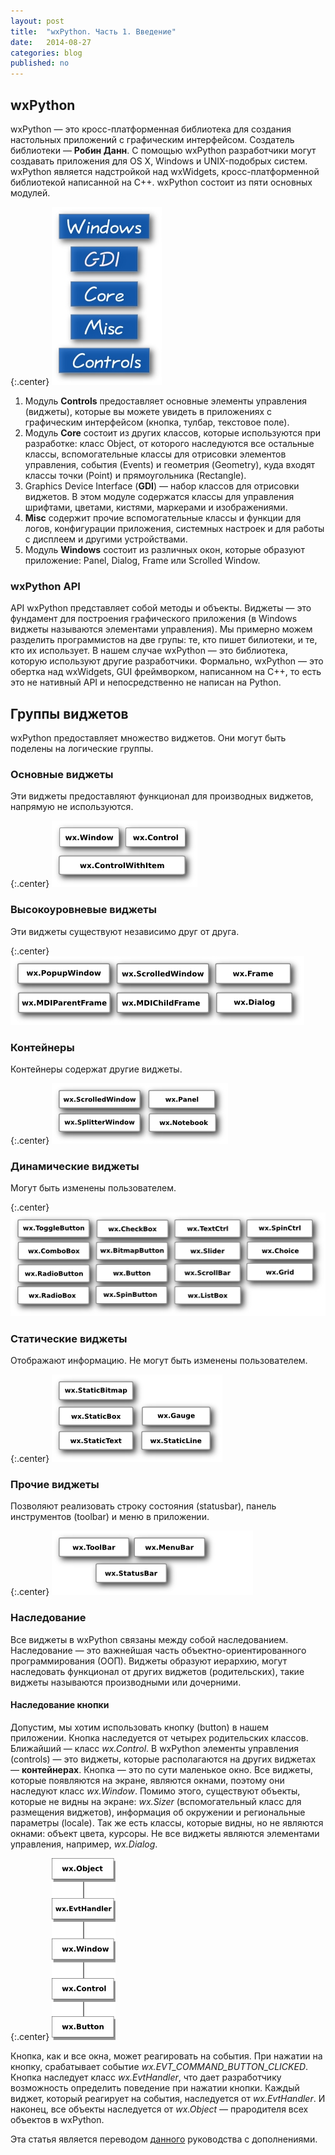 ```yaml
---
layout: post
title:  "wxPython. Часть 1. Введение"
date:   2014-08-27
categories: blog
published: no
---
```


## wxPython
wxPython — это кросс-платформенная библиотека для создания настольных приложений с графическим интерфейсом. Создатель библиотеки — **Робин Данн**. С помощью wxPython разработчики могут создавать приложения для OS X, Windows и UNIX-подобрых систем. wxPython является надстройкой над wxWidgets, кросс-платформенной библиотекой написанной на С++. wxPython состоит из пяти основных модулей.

{:.center}
![wxPython modules](/assets/wxpython-1/modules.jpg)

1. Модуль **Controls** предоставляет основные элементы управления (виджеты), которые вы можете увидеть в приложениях с графическим интерфейсом (кнопка, тулбар, текстовое поле).
2. Модуль **Core** состоит из других классов, которые используются при разработке: класс Object, от которого наследуются все остальные классы, вспомогательные классы для отрисовки элементов управления, события (Events) и геометрия (Geometry), куда входят классы точки (Point) и прямоугольника (Rectangle).
3. Graphics Device Interface (**GDI**) — набор классов для отрисовки виджетов. В этом модуле содержатся классы для управления шрифтами, цветами, кистями, маркерами и изображениями.
4. **Misc** содержит прочие вспомогательные классы и функции для логов, конфигурации приложения, системных настроек и для работы с дисплеем и другими устройствами.
5. Модуль **Windows** состоит из различных окон, которые образуют приложение: Panel, Dialog, Frame или Scrolled Window.

### wxPython API
API wxPython представляет собой методы и объекты. Виджеты — это фундамент для построения графического приложения (в Windows виджеты называются элементами управления). Мы примерно можем разделить программистов на две групы: те, кто пишет билиотеки, и те, кто их использует. В нашем случае wxPython — это библиотека, которую используют другие разработчики. Формально, wxPython — это обертка над wxWidgets, GUI фреймворком, написанном на C++, то есть это не нативный API и непосредственно не написан на Python.

## Группы виджетов
wxPython предоставляет множество виджетов. Они могут быть поделены на логические группы.

### Основные виджеты
Эти виджеты предоставляют функционал для производных виджетов, напрямую не используются.

{:.center}
![Base widgets](/assets/wxpython-1/base.jpg)

### Высокоуровневые виджеты
Эти виджеты существуют независимо друг от друга.

{:.center}
![](/assets/wxpython-1/toplevel.jpg)

### Контейнеры
Контейнеры содержат другие виджеты.

{:.center}
![](/assets/wxpython-1/containers.jpg)

### Динамические виджеты
Могут быть изменены пользователем.

{:.center}
![](/assets/wxpython-1/dynamic.jpg)

### Статические виджеты
Отображают информацию. Не могут быть изменены пользователем.

{:.center}
![](/assets/wxpython-1/static.jpg)

### Прочие виджеты
Позволяют реализовать строку состояния (statusbar), панель инструментов (toolbar) и меню в приложении.

{:.center}
![](/assets/wxpython-1/bars.jpg)

### Наследование
Все виджеты в wxPython связаны между собой наследованием. Наследование — это важнейшая часть объектно-ориентированного программирования (ООП). Виджеты образуют иерархию, могут наследовать функционал от других виджетов (родительских), такие виджеты называются производными или дочерними.

#### Наследование кнопки
Допустим, мы хотим использовать кнопку (button) в нашем приложении. Кнопка наследуется от четырех родительских классов. Ближайший — класс *wx.Control*. В wxPython элементы управления (controls) — это виджеты, которые располагаются на других виджетах — **контейнерах**. Кнопка — это по сути маленькое окно. Все виджеты, которые появляются на экране, являются окнами, поэтому они наследуют класс *wx.Window*. Помимо этого, существуют объекты, которые не видны на экране: *wx.Sizer* (вспомогательный класс для размещения виджетов), информация об окружении и региональные параметры (locale). Так же есть классы, которые видны, но не являются окнами: объект цвета, курсоры. Не все виджеты являются элементами управления, например, *wx.Dialog*.

{:.center}
![](/assets/wxpython-1/inheritance.png)

Кнопка, как и все окна, может реагировать на события. При нажатии на кнопку, срабатывает событие *wx.EVT_COMMAND_BUTTON_CLICKED*. Кнопка наследует класс *wx.EvtHandler*, что дает разработчику возможность определить поведение при нажатии кнопки. Каждый виджет, который реагирует на события, наследуется от *wx.EvtHandler*. И наконец, все объекты наследуется от *wx.Object* — прародителя всех объектов в wxPython.

Эта статья является переводом [данного](http://zetcode.com/wxpython/) руководства с дополнениями.